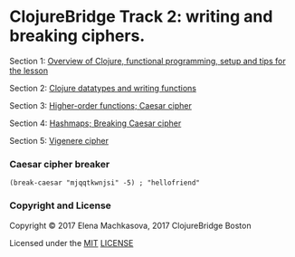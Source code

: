 # ClojureBridge Track 2: writing and breaking ciphers.

Section 1: [Overview of Clojure, functional programming, setup and tips for the lesson](docs/track2-functional-overview.md)

Section 2: [Clojure datatypes and writing functions](docs/track2-functions.md)

Section 3: [Higher-order functions; Caesar cipher](docs/track2-caesar.md)

Section 4: [Hashmaps; Breaking Caesar cipher](docs/track2-frequency.md)

Section 5: [Vigenere cipher](docs/track2-vigenere.md)
### Caesar cipher breaker

`(break-caesar "mjqqtkwnjsi" -5) ; "hellofriend"`


### Copyright and License

Copyright © 2017 Elena Machkasova, 2017 ClojureBridge Boston

Licensed under the [MIT](http://opensource.org/licenses/MIT) [LICENSE](LICENSE)
